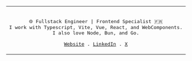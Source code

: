 <div align="center">
  <table>
    <tr>
    <td>
  <p align="center">
    <samp>
      <br/>
      🌐 Fullstack Engineer | Frontend Specialist 🇫🇷<br/>
      I work with Typescript, Vite, Vue, React, and WebComponents. <br/> 
      I also love Node, Bun, and Go. <br/>
      <br/>
      <a href="https://www.xavhm.foo" target="_blank" rel="noopener noreferer">Website</a> .
      <a href="https://www.linkedin.com/in/xavhm/" target="_blank" rel="noopener noreferer">LinkedIn</a> .
      <a href="https://x.com/_xavhm" target="_blank" rel="noopener noreferer">X</a>
    </samp>
  </p>
  </td>
  </tr>
  </table>
</div>
